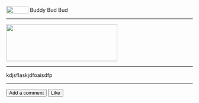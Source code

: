 <style>
* {vertical-align:middle}
</style>
<script>
var boy = 0
var t = 0
var liked = "no"
var vrv = 0
</script>
<script>
var j = "<a id="username" href="javascript:void(0)" ></a> "
document.getElementById("yoda").innerHTML = j
</script>
<img src="https://crunchbase-production-res.cloudinary.com/image/upload/c_limit,h_600,w_600/v1422480063/h0fvargheeyaybm4oyyt.jpg" style="width:60px;height:20px;" id="picerer" />
<a><span id="name">Buddy Bud Bud</span></a>
<HR>
<img src="https://crunchbase-production-res.cloudinary.com/image/upload/c_limit,h_600,w_600/v1422480063/h0fvargheeyaybm4oyyt.jpg" style="width:300px;height:100px;">
<HR>
<p>kdjsflaskjdfoaisdfp</p><HR>
<input type="button" value="Add a comment" onclick="comment()" id="joe"> 
<input type ="button" value = "Like" onclick="like()">
<p id="printit"></p>
<span id="printiter"></span>
<div>
    <div class="div1" id="div">
    <a id="user" href="#"></a><span id="commenter"></span></div>
    <div class="div2"><p><i id="time"></i></p></div>
    
</div>
<style>
 
.div1 {
    float: left
}
 
.div2 {
float: right;
} 
</style>
 

<script>
function comment(){
var p = document.getElementById("commenter").value
if (vrv == 0)
{

if (p == undefined){
 
var inp = document.createElement("input");
var j = document.createElement("P")


inp.onkeydown = commenter.onkeydown;
        j.appendChild(inp)  

        document.getElementById("commenter").appendChild(j);
       
        inp.focus();
        inp.placeholder = "Write your comment here"
        inp.id="comment"
        inp.size="100"
 document.getElementById("commenter").onkeypress = function(){handle()}
vrv = 1
       }}
else{
inp.focus();
}
}
</script>
<script>
 var math = document.getElementById("commenter");
math.onkeydown = function(e) {
    if(e.keyCode === 13 || e.which === 13) {
/* YUI is the name of the person */
var yui = document.getElementById("name").innerHTML;
 
/* IDK what any of these are */
var w = document.getElementById("time");
var zxc = document.createElement("P");
var asd= document.createTextNode(": " + this.value);
var sdf = document.createTextNode(yui + ": " + this.value);
var pic = document.getElementById("picerer").src
var picture = document.createElement("img")
picture.src = pic
picture.style="width:60px;height:20px;" 
 
/* User is the user */
var user = document.createElement("a");
user.setAttribute("href", "#");
user.innerHTML = yui;
if (t == 0)
{ 
var cmter = document.getElementById("commenter");
cmter.appendChild(picture)
cmter.appendChild(user);
cmter.appendChild(document.createTextNode(": " + this.value));

this.style.display = 'none'
this.blur() 
var now = new Date();
var hour = now.getHours()

if (hour >= 12)
{
var bas = "pm"
}
else
{
var bas = "am"
}
var hours = now.getHours() % 12 || 12;
var minutes = now.getMinutes()
if (minutes < 10)
{
minutes = "0" + minutes
}
var timej = hours + ":" + minutes + " " + bas
var u = document.createTextNode(timej)
zxc.appendChild(u)
document.getElementById("time").appendChild(zxc)
vrv = 0
t = 1
}
else
{
 
t = 0
}}}
 
</script>
<script>
function like()
{
if (liked == "Yes")
{
boy -= 1
liked = "no"
}
else if (liked == "no"){
liked = "Yes"
boy += 1
}
 
var y = boy.toString()
if (boy != 1&&boy != 0)
{
document.getElementById("printit").innerHTML = "Likes: " + y
}
else if (boy == 1||boy == 0)
{
document.getElementById("printit").innerHTML = "Like: " + y
}
}
</script> 
    
